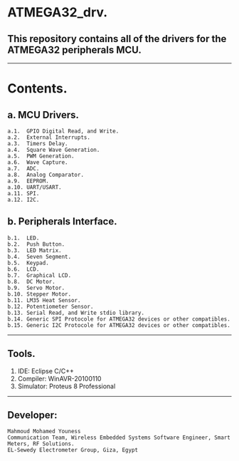 # ATMEGA32_drv.
## This repository contains all of the drivers for the ATMEGA32 peripherals MCU.
-----------------------------------------------------------------------------------
# Contents.
## a. MCU Drivers.
    a.1.  GPIO Digital Read, and Write.
    a.2.  External Interrupts.
    a.3.  Timers Delay.
    a.4.  Square Wave Generation.
    a.5.  PWM Generation.
    a.6.  Wave Capture.
    a.7.  ADC.
    a.8.  Analog Comparator.
    a.9.  EEPROM.
    a.10. UART/USART.
    a.11. SPI.
    a.12. I2C.
    
## b. Peripherals Interface.
    b.1.  LED.
    b.2.  Push Button.
    b.3.  LED Matrix.
    b.4.  Seven Segment.
    b.5.  Keypad.
    b.6.  LCD.
    b.7.  Graphical LCD.
    b.8.  DC Motor.
    b.9.  Servo Motor.
    b.10. Stepper Motor.
    b.11. LM35 Heat Sensor.
    b.12. Potentiometer Sensor.
    b.13. Serial Read, and Write stdio library.
    b.14. Generic SPI Protocole for ATMEGA32 devices or other compatibles.
    b.15. Generic I2C Protocole for ATMEGA32 devices or other compatibles.
-----------------------------------------------------------------------------------
## Tools.
1. IDE: Eclipse C/C++
2. Compiler: WinAVR-20100110
3. Simulator: Proteus 8 Professional
-----------------------------------------------------------------------------------
## Developer:
    Mahmoud Mohamed Youness
    Communication Team, Wireless Embedded Systems Software Engineer, Smart Meters, RF Solutions.
    EL-Sewedy Electrometer Group, Giza, Egypt
